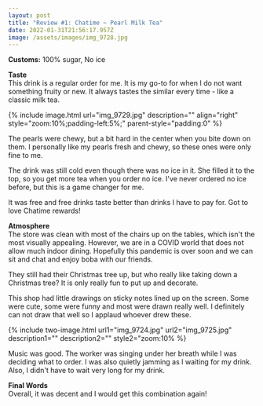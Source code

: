 ```yaml
---
layout: post
title: "Review #1: Chatime ~ Pearl Milk Tea"
date: 2022-01-31T21:56:17.957Z
image: /assets/images/img_9728.jpg
---
```

**Customs:** 100% sugar, No ice

**Taste**\
This drink is a regular order for me. It is my go-to for when I do not want something fruity or new. It always tastes the similar every time - like a classic milk tea.

{% include image.html url="img_9729.jpg"  description="" align="right" style="zoom:10%;padding-left:5%;" parent-style="padding:0" %}

The pearls were chewy, but a bit hard in the center when you bite down on them. I personally like my pearls fresh and chewy, so these ones were only fine to me.

The drink was still cold even though there was no ice in it. She filled it to the top, so you get more tea when you order no ice. I've never ordered no ice before, but this is a game changer for me.

It was free and free drinks taste better than drinks I have to pay for. Got to love Chatime rewards!

**Atmosphere**\
The store was clean with most of the chairs up on the tables, which isn't the most visually appealing. However, we are in a COVID world that does not allow much indoor dining. Hopefully this pandemic is over soon and we can sit and chat and enjoy boba with our friends.

They still had their Christmas tree up, but who really like taking down a Christmas tree? It is only really fun to put up and decorate.

This shop had little drawings on sticky notes lined up on the screen. Some were cute, some were funny and most were drawn really well. I definitely can not draw that well so I applaud whoever drew these.

{% include two-image.html url1="img_9724.jpg" url2="img_9725.jpg" description1="" description2="" style2="zoom:10% %}

Music was good. The worker was singing under her breath while I was deciding what to order. I was also quietly jamming as I waiting for my drink. Also, I didn't have to wait very long for my drink.

**Final Words**\
Overall, it was decent and I would get this combination again!